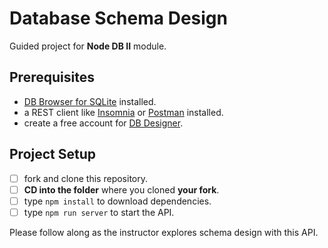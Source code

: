 # Database Schema Design

Guided project for **Node DB II** module.

## Prerequisites

- [DB Browser for SQLite](https://sqlitebrowser.org/) installed.
- a REST client like [Insomnia](https://insomnia.rest/download/) or [Postman](https://www.getpostman.com/downloads/) installed.
- create a free account for [DB Designer](https://dbdesigner.net).

## Project Setup

- [ ] fork and clone this repository.
- [ ] **CD into the folder** where you cloned **your fork**.
- [ ] type `npm install` to download dependencies.
- [ ] type `npm run server` to start the API.

Please follow along as the instructor explores schema design with this API.
